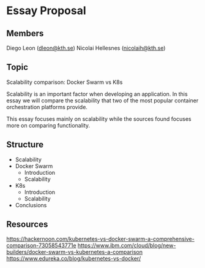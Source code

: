 # Essay Proposal
## Members
Diego Leon (dleon@kth.se)
Nicolai Hellesnes (nicolaih@kth.se)

## Topic
Scalability comparison: Docker Swarm vs K8s

Scalability is an important factor when developing an application. In this essay we will compare the scalability that two of the most popular container orchestration platforms provide.

This essay focuses mainly on scalability while the sources found focuses more on comparing functionality.


## Structure
- Scalability
- Docker Swarm
  - Introduction
  - Scalability
- K8s
  - Introduction
  - Scalability
- Conclusions

## Resources
https://hackernoon.com/kubernetes-vs-docker-swarm-a-comprehensive-comparison-73058543771e
https://www.ibm.com/cloud/blog/new-builders/docker-swarm-vs-kubernetes-a-comparison
https://www.edureka.co/blog/kubernetes-vs-docker/
